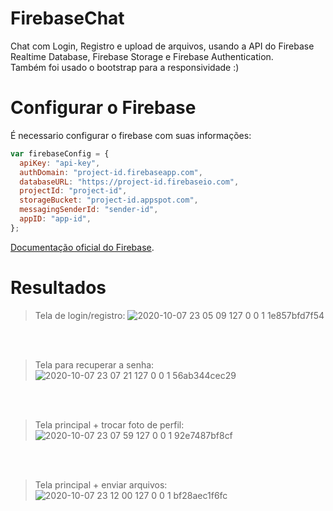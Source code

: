
# FirebaseChat
Chat com Login, Registro e upload de arquivos, usando a API do Firebase Realtime Database, Firebase Storage e Firebase Authentication.<br>
Também foi usado o bootstrap para a responsividade :)


# Configurar o Firebase
É necessario configurar o firebase com suas informações:
```javascript
var firebaseConfig = {
  apiKey: "api-key",
  authDomain: "project-id.firebaseapp.com",
  databaseURL: "https://project-id.firebaseio.com",
  projectId: "project-id",
  storageBucket: "project-id.appspot.com",
  messagingSenderId: "sender-id",
  appID: "app-id",
};
```
[Documentação oficial do Firebase](https://firebase.google.com/docs/web/setup?hl=pt-br#site-de-hospedagem-padrão).


# Resultados
> Tela de login/registro:
![2020-10-07 23 05 09 127 0 0 1 1e857bfd7f54](https://user-images.githubusercontent.com/67590378/95519860-6640c100-099c-11eb-8226-86a3e2b3a4ce.png)
<br>
<br>


> Tela para recuperar a senha:
![2020-10-07 23 07 21 127 0 0 1 56ab344cec29](https://user-images.githubusercontent.com/67590378/95520299-55dd1600-099d-11eb-896e-fb642f93934a.png)
<br>
<br>


> Tela principal + trocar foto de perfil:
![2020-10-07 23 07 59 127 0 0 1 92e7487bf8cf](https://user-images.githubusercontent.com/67590378/95520304-570e4300-099d-11eb-9dfa-dff251dcbf89.png)
<br>
<br>


> Tela principal + enviar arquivos:
![2020-10-07 23 12 00 127 0 0 1 bf28aec1f6fc](https://user-images.githubusercontent.com/67590378/95520306-57a6d980-099d-11eb-9672-0c5eb26d1689.png)

